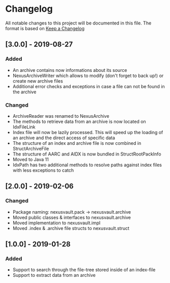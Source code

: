 # Changelog
All notable changes to this project will be documented in this file.
The format is based on [Keep a Changelog](https://keepachangelog.com)

## [3.0.0] - 2019-08-27
### Added
- An archive contains now informations about its source
- NexusArchiveWriter which allows to modify (don't forget to back up!) or create new archive files
- Additional error checks and exceptions in case a file can not be found in the archive

### Changed
- ArchiveReader was renamed to NexusArchive
- The methods to retrieve data from an archive is now located on IdxFileLink
- Index file will now be lazily processed. This will speed up the loading of an archive and the direct access of specific data
- The structure of an index and archive file is now combined in StructArchiveFile
- The structure of AARC and AIDX is now bundled in StructRootPackInfo
- Moved to Java 11
- IdxPath has two additional methods to resolve paths against index files with less exceptions to catch


## [2.0.0] - 2019-02-06
### Changed
- Package naming: nexusvault.pack -> nexusvault.archive
- Moved public classes & interfaces to nexusvault.archive
- Moved implementation to nexusvault.impl
- Moved .index & .archive file structs to nexusvault.struct

## [1.0.0] - 2019-01-28
### Added
- Support to search through the file-tree stored inside of an index-file
- Support to extract data from an archive